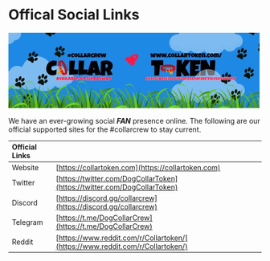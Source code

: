 # Offical Social Links

![](../../.gitbook/assets/reddit_profile_banner_template_8.jpg)

We have an ever-growing social _**FAN**_ presence online. The following are our official supported sites for the \#collarcrew to stay current.

| **Official Links** |  |  |  |
| :--- | :--- | :--- | :--- |
| Website | [https://collartoken.com](https://collartoken.com) |  |  |
| Twitter | [https://twitter.com/DogCollarToken](https://twitter.com/DogCollarToken) |  |  |
| Discord | [https://discord.gg/collarcrew](https://discord.gg/collarcrew) |  |  |
| Telegram | [https://t.me/DogCollarCrew](https://t.me/DogCollarCrew) |  |  |
| Reddit | [https://www.reddit.com/r/Collartoken/](https://www.reddit.com/r/Collartoken/) |  |  |

